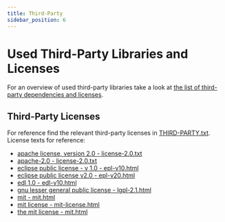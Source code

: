 ```yaml
---
title: Third-Party
sidebar_position: 6
---
```


# Used Third-Party Libraries and Licenses

For an overview of used third-party libraries take a look at
[the list of third-party dependencies and licenses](/files/third-party-licenses/licenses.xml).

## Third-Party Licenses

For reference find the relevant third-party licenses in
[THIRD-PARTY.txt](</files/THIRD-PARTY.txt>). License texts for reference:

<!-- Links must be URL-encoded (thus, replace space by %20)! -->

* [apache license, version 2.0 - license-2.0.txt](</files/third-party-licenses/apache license,%20version%202.0%20-%20license-2.0.txt>)
* [apache-2.0 - license-2.0.txt](</files/third-party-licenses/apache-2.0%20-%20license-2.0.txt>)
* [eclipse public license - v 1.0 - epl-v10.html](</files/third-party-licenses/eclipse%20public%20license%20-%20v%201.0%20-%20epl-v10.html>)
* [eclipse public license v2.0 - epl-v20.html](</files/third-party-licenses/eclipse%20public%20license%20v2.0%20-%20epl-v20.html>)
* [edl 1.0 - edl-v10.html](</files/third-party-licenses/edl%201.0%20-%20edl-v10.html>)
* [gnu lesser general public license - lgpl-2.1.html](</files/third-party-licenses/gnu%20lesser%20general%20public%20license%20-%20lgpl-2.1.html>)
* [mit - mit.html](</files/third-party-licenses/mit%20-%20mit.html>)
* [mit license - mit-license.html](</files/third-party-licenses/mit%20license%20-%20mit-license.html>)
* [the mit license - mit.html](</files/third-party-licenses/the%20mit%20license%20-%20mit.html>)

